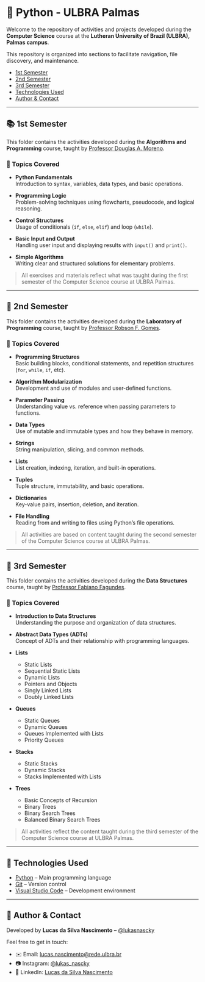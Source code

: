 # 🐍 Python - ULBRA Palmas

Welcome to the repository of activities and projects developed during the **Computer Science** course at the **Lutheran University of Brazil (ULBRA), Palmas campus**.

This repository is organized into sections to facilitate navigation, file discovery, and maintenance.

- [1st Semester](#-1st-semester)
- [2nd Semester](#-2nd-semester)
- [3rd Semester](#-3rd-semester)
- [Technologies Used](#-technologies-used)
- [Author & Contact](#-author--contact)

---

## 📚 1st Semester

This folder contains the activities developed during the **Algorithms and Programming** course, taught by [Professor Douglas A. Moreno](http://lattes.cnpq.br/3312128594028941).

### 📌 Topics Covered

- **Python Fundamentals**  
  Introduction to syntax, variables, data types, and basic operations.

- **Programming Logic**  
  Problem-solving techniques using flowcharts, pseudocode, and logical reasoning.

- **Control Structures**  
  Usage of conditionals (`if`, `else`, `elif`) and loop (`while`).

- **Basic Input and Output**  
  Handling user input and displaying results with `input()` and `print()`.

- **Simple Algorithms**  
  Writing clear and structured solutions for elementary problems.

> All exercises and materials reflect what was taught during the first semester of the Computer Science course at ULBRA Palmas.

---

## 📘 2nd Semester

This folder contains the activities developed during the **Laboratory of Programming** course, taught by [Professor Robson F. Gomes](https://buscatextual.cnpq.br/buscatextual/visualizacv.do).

### 📌 Topics Covered

- **Programming Structures**  
  Basic building blocks, conditional statements, and repetition structures (`for`, `while`, `if`, etc).

- **Algorithm Modularization**  
  Development and use of modules and user-defined functions.

- **Parameter Passing**  
  Understanding value vs. reference when passing parameters to functions.

- **Data Types**  
  Use of mutable and immutable types and how they behave in memory.

- **Strings**  
  String manipulation, slicing, and common methods.

- **Lists**  
  List creation, indexing, iteration, and built-in operations.

- **Tuples**  
  Tuple structure, immutability, and basic operations.

- **Dictionaries**  
  Key-value pairs, insertion, deletion, and iteration.

- **File Handling**  
  Reading from and writing to files using Python’s file operations.

> All activities are based on content taught during the second semester of the Computer Science course at ULBRA Palmas.

---

## 📗 3rd Semester

This folder contains the activities developed during the **Data Structures** course, taught by [Professor Fabiano Fagundes](http://lattes.cnpq.br/7309417394410594).

### 📌 Topics Covered

- **Introduction to Data Structures**  
  Understanding the purpose and organization of data structures.

- **Abstract Data Types (ADTs)**  
  Concept of ADTs and their relationship with programming languages.

- **Lists**
  - Static Lists  
  - Sequential Static Lists  
  - Dynamic Lists  
  - Pointers and Objects  
  - Singly Linked Lists  
  - Doubly Linked Lists  

- **Queues**
  - Static Queues  
  - Dynamic Queues  
  - Queues Implemented with Lists  
  - Priority Queues  

- **Stacks**
  - Static Stacks  
  - Dynamic Stacks  
  - Stacks Implemented with Lists  

- **Trees**
  - Basic Concepts of Recursion  
  - Binary Trees  
  - Binary Search Trees  
  - Balanced Binary Search Trees  

> All activities reflect the content taught during the third semester of the Computer Science course at ULBRA Palmas.

---

## 🧪 Technologies Used

- [Python](https://www.python.org/) – Main programming language  
- [Git](https://git-scm.com/) – Version control  
- [Visual Studio Code](https://code.visualstudio.com/) – Development environment  

---

## 👤 Author & Contact

Developed by **Lucas da Silva Nascimento** – [@lukasnascky](https://github.com/lukasnascky)  

Feel free to get in touch:

- ✉️ Email: [lucas.nascimento@rede.ulbra.br](mailto:lucas.nascimento@rede.ulbra.br)  
- 📷 Instagram: [@lukas_nascky](https://www.instagram.com/lukas_nascky/)  
- 💼 LinkedIn: [Lucas da Silva Nascimento](https://www.linkedin.com/in/lukasnascky/)
